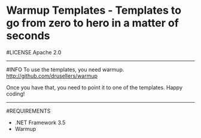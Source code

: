Warmup Templates - Templates to go from zero to hero in a matter of seconds
=============================================

#LICENSE
Apache 2.0

----
#INFO
To use the templates, you need warmup. http://github.com/drusellers/warmup

Once you have that, you need to point it to one of the templates. 
Happy coding!

---
#REQUIREMENTS
* .NET Framework 3.5 
* Warmup
